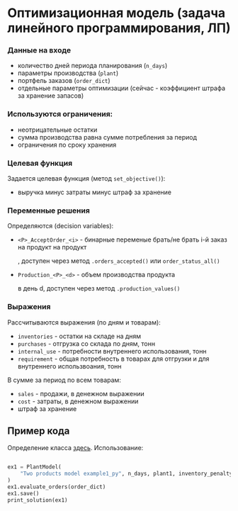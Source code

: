 # Оптимизационная модель (задача линейного программирования, ЛП)
    
### Данные на входе

- количество дней периода планирования (`n_days`)
- параметры производства (`plant`)
- портфель заказов (`order_dict`)
- отдельные параметры оптимизации (сейчас - коэффициент штрафа за хранение запасов)

### Используются ограничения:

- неотрицательные остатки
- сумма производства равна сумме потребления за период 
- ограничения по сроку хранения

### Целевая функция

Задается целевая функция (метод `set_objective()`):    

- выручка минус затраты минус штраф за хранение

### Переменные решения 

Определяются (decision variables):
    
- `<P>_AcceptOrder_<i>` - бинарные переменые брать/не брать i-й заказ на продукт на продукт <P>,
    доступен через метод `.orders_accepted()` или `order_status_all()`
    
- `Production_<P>_<d>` - объем производства продукта <P> в день d, доступен через метод 
   `.production_values()`

### Выражения

Рассчитываются выражения (по дням и товарам):

- `inventories` - остатки на складе на дням
- `purchases` - отгрузка со склада по дням, тонн
- `internal_use` - потребности внутреннего использования, тонн
- `requirement` - общая потребность в товарах для отгрузки и для внутреннего использвоания, тонн

В сумме за период по всем товарам:

- `sales` - продажи, в денежном выражении
- `cost` - затраты, в денежном выражении
- штраф за хранение

## Пример кода

Определение класса [здесь](https://github.com/epogrebnyak/aloh3/blob/main/aloh.py#L311-L523). Использование:

```python

ex1 = PlantModel(
    "Two products model example1_py", n_days, plant1, inventory_penalty=1.5
)
ex1.evaluate_orders(order_dict)
ex1.save()
print_solution(ex1)
```

